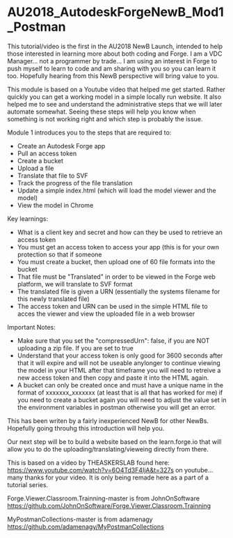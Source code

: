 # AU2018_AutodeskForgeNewB_Mod1_Postman

This tutorial/video is the first in the AU2018 NewB Launch, intended to help those interested in learning more about both coding and Forge.  I am a VDC Manager... not a programmer by trade... I am using an interest in Forge to push myself to learn to code and am sharing with you so you can learn it too.  Hopefully hearing from this NewB perspective will bring value to you.

This module is based on a Youtube video that helped me get started.  Rather quickly you can get a working model in a simple locally run website.  It also helped me to see and understand the administrative steps that we will later automate somewhat.  Seeing these steps will help you know when something is not working right and which step is probably the issue.  

Module 1 introduces you to the steps that are required to:

- Create an Autodesk Forge app
- Pull an access token
- Create a bucket
- Upload a file
- Translate that file to SVF
- Track the progress of the file translation
- Update a simple index.html (which will load the model viewer and the model)
- View the model in Chrome

Key learnings:
- What is a client key and secret and how can they be used to retrieve an access token
- You must get an access token to access your app (this is for your own protection so that if someone
- You must create a bucket, then upload one of 60 file formats into the bucket 
- That file must be "Translated" in order to be viewed in the Forge web platform, we will translate to SVF format
- The translated file is given a URN (essentially the systems filename for this newly translated file)
- The access token and URN can be used in the simple HTML file to acces the viewer and view the uploaded file in a web browser 

Important Notes:
- Make sure that you set the    "compressedUrn": false,     if you are NOT uploading a zip file.  If you are set to true
- Understand that your access token is only good for 3600 seconds after that it will expire and will not be useable anylonger to continue viewing 
the model in your HTML after that timeframe you will need to retreive a new access token and then copy and paste it into the HTML again.
- A bucket can only be created once and must have a unique name in the format of xxxxxxx_xxxxxxx (at least that is all that has worked for me) if you need to create a bucket again you will need to adjust the value set in the environment variables in postman otherwise you will get an error.

This has been writen by a fairly inexperienced NewB for other NewBs.  Hopefully going throuhg this introduction will help you.

Our next step will be to build a website based on the learn.forge.io that will allow you to do the uploading/translating/vieweing directly from there.

This is based on a video by THEASKERSLAB found here: https://www.youtube.com/watch?v=6O4Td3F4IjA&t=327s on youtube...
many thanks for your video.  It is only being remade here as a part of a tutorial series.

Forge.Viewer.Classroom.Trainning-master is from JohnOnSoftware https://github.com/JohnOnSoftware/Forge.Viewer.Classroom.Trainning

MyPostmanCollections-master is from adamenagy https://github.com/adamenagy/MyPostmanCollections

